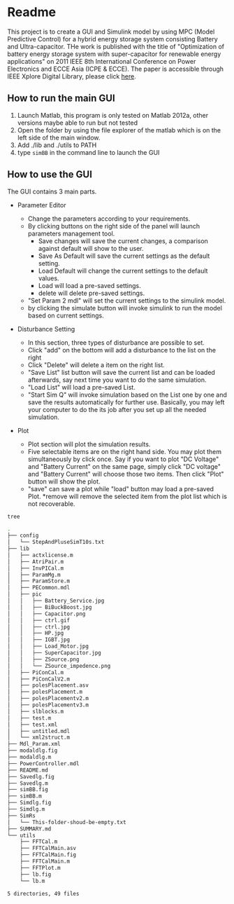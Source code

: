 # Readme

This project is to create a GUI and Simulink model by using MPC (Model Predictive Control) for a hybrid energy storage system consisting Battery and Ultra-capacitor. THe work is published with the title of "Optimization of battery energy storage system with super-capacitor for renewable energy applications" on 2011 IEEE 8th International Conference on Power Electronics and ECCE Asia (ICPE & ECCE). The paper is accessible through IEEE Xplore Digital Library, please click [here](http://ieeexplore.ieee.org/xpl/articleDetails.jsp?tp=&arnumber=5944515&queryText%3DOptimization+of+battery+energy+storage+system+with+super-capacitor+for+renewable+energy+applications).

## How to run the main GUI

1. Launch Matlab, this program is only tested on Matlab 2012a, other versions maybe able to run but not tested
2. Open the folder by using the file explorer of the matlab which is on the left side of the main window.
3. Add ./lib and ./utils to PATH
4. type `simBB` in the command line to launch the GUI

## How to use the GUI

The GUI contains 3 main parts.

* Parameter Editor
	* Change the parameters according to your requirements.
	* By clicking buttons on the right side of the panel will launch parameters management tool.
		* Save changes will save the current changes, a comparison against default will show to the user.
		* Save As Default will save the current settings as the default setting.
		* Load Default will change the current settings to the default values.
		* Load will load a pre-saved settings.
		* delete will delete pre-saved settings.
	* "Set Param 2 mdl" will set the current settings to the simulink model.
	* by clicking the simulate button will invoke simulink to run the model based on current settings.

* Disturbance Setting
	* In this section, three types of disturbance are possible to set.
	* Click "add" on the bottom will add a disturbance to the list on the right
	* Click "Delete" will delete a item on the right list.
	* "Save List" list button will save the current list and can be loaded afterwards, say next time you want to do the same simulation.
	* "Load List" will load a pre-saved List.
	* "Start Sim Q" will invoke simulation based on the List one by one and save the results automatically for further use. Basically, you may left your computer to do the its job after you set up all the needed simulation.

* Plot
	* Plot section will plot the simulation results.
	* Five selectable items are on the right hand side. You may plot them simultaneously by click once. Say if you want to plot "DC Voltage" and "Battery Current" on the same page, simply click "DC voltage" and "Battery Current" will choose those two items. Then click "Plot" button will show the plot.
	* "save" can save a plot while "load" button may load a pre-saved Plot.
	*remove will remove the selected item from the plot list which is not recoverable.
 
```bash
tree

.
├── config
│   └── StepAndPluseSimT10s.txt
├── lib
│   ├── actxlicense.m
│   ├── AtriPair.m
│   ├── InvPICal.m
│   ├── ParamMg.m
│   ├── ParamStore.m
│   ├── PECommon.mdl
│   ├── pic
│   │   ├── Battery_Service.jpg
│   │   ├── BiBuckBoost.jpg
│   │   ├── Capacitor.png
│   │   ├── ctrl.gif
│   │   ├── ctrl.jpg
│   │   ├── HP.jpg
│   │   ├── IGBT.jpg
│   │   ├── Load_Motor.jpg
│   │   ├── SuperCapacitor.jpg
│   │   ├── ZSource.png
│   │   └── ZSource_impedence.png
│   ├── PiConCal.m
│   ├── PiConCalV2.m
│   ├── polesPlacement.asv
│   ├── polesPlacement.m
│   ├── polesPlacementv2.m
│   ├── polesPlacementv3.m
│   ├── slblocks.m
│   ├── test.m
│   ├── test.xml
│   ├── untitled.mdl
│   └── xml2struct.m
├── Mdl_Param.xml
├── modaldlg.fig
├── modaldlg.m
├── PowerController.mdl
├── README.md
├── Savedlg.fig
├── Savedlg.m
├── simBB.fig
├── simBB.m
├── Simdlg.fig
├── Simdlg.m
├── SimRs
│   └── This-folder-shoud-be-empty.txt
├── SUMMARY.md
└── utils
    ├── FFTCal.m
    ├── FFTCalMain.asv
    ├── FFTCalMain.fig
    ├── FFTCalMain.m
    ├── FFTPlot.m
    ├── lb.fig
    └── lb.m

5 directories, 49 files


```
